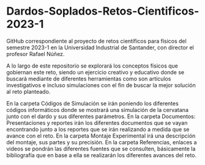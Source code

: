 # Dardos-Soplados-Retos-Cientificos-2023-1
GitHub correspondiente al proyecto de retos científicos para físicos del semestre 2023-1 en la Universidad Industrial de Santander, con director el profesor Rafael Núñez.

A lo largo de este repositorio se explorará los conceptos físicos que gobiernan este reto, siendo un ejercicio creativo y educativo donde se buscará mediante de diferentes herramientas como son artículos investigativos e incluso simulaciones con el fin de buscar la mejor solución al reto planteado.

En la carpeta Códigos de Simulación se irán poniendo los diferentes códigos informáticos donde se mostrará una simulación de la cervatana junto con el dardo y sus diferentes parámetros. En la carpeta Documentos: Presentaciones y reportes irán los diferentes documentos que se vayan encontrando junto a los reportes que se irán realizando a medida que se avance con el reto. En la carpeta Montaje Experimental irá una descripción del montaje, sus partes y su precisión. En la carpeta Referencias, enlaces a videos se pondrán las diferentes fuentes que se consulten, básicamente la bibliografía que en base a ella se realizarán los diferentes avances del reto.
